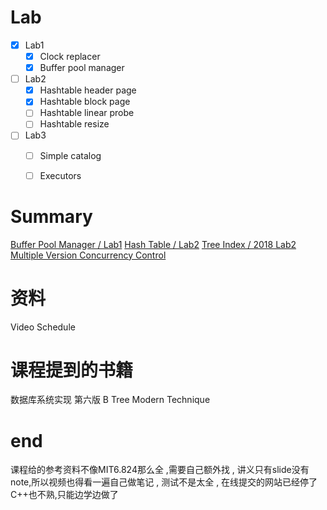 
# Lab

- [x] Lab1
    - [x] Clock replacer
    - [x] Buffer pool manager
- [ ] Lab2
    - [x] Hashtable header page
    - [x] Hashtable block page
    - [ ] Hashtable linear probe
    - [ ] Hashtable resize
- [ ] Lab3
    - [ ] Simple catalog
    - [ ] Executors
   


# Summary

[Buffer Pool Manager / Lab1]()
[Hash Table / Lab2]()
[Tree Index / 2018 Lab2]()
[Multiple Version Concurrency Control]()

# 资料

Video
Schedule

# 课程提到的书籍

数据库系统实现 第六版
B Tree Modern Technique

# end

课程给的参考资料不像MIT6.824那么全 ,需要自己额外找 , 讲义只有slide没有note,所以视频也得看一遍自己做笔记 , 测试不是太全 , 在线提交的网站已经停了
C++也不熟,只能边学边做了
